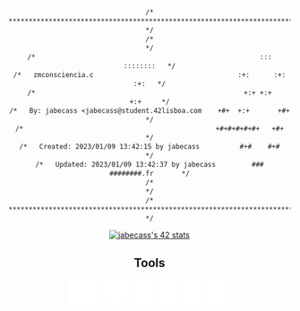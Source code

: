 <div align="center">

```
/* ************************************************************************** */
/*                                                                            */
/*                                                        :::      ::::::::   */
/*   zmconsciencia.c                                    :+:      :+:    :+:   */
/*                                                    +:+ +:+         +:+     */
/*   By: jabecass <jabecass@student.42lisboa.com    +#+  +:+       +#+        */
/*                                                +#+#+#+#+#+   +#+           */
/*   Created: 2023/01/09 13:42:15 by jabecass          #+#    #+#             */
/*   Updated: 2023/01/09 13:42:37 by jabecass         ###   ########.fr       */
/*                                                                            */
/* ************************************************************************** */

``` 
 
<a href="https://github.com/oakoudad/badge42"><img src="https://badge.mediaplus.ma/kettlebells/jabecass?1337Badge=off&UM6P=off" alt="jabecass's 42 stats" /></a>

## Tools
<div align="center">
<picture>
<source media="(prefers-color-scheme: dark)" srcset=".github\dark\42-light.svg" height="32px">
<source media="(prefers-color-scheme: light)" srcset=".github\light\42-svgrepo-com.svg">
<a href="https://profile.intra.42.fr/users/jabecass" target="_blank"><img alt="INTRA" src=".github\dark\42-light.svg" height="42px"></a>
</picture>
<picture>
<source media="(prefers-color-scheme: dark)" srcset=".github\dark\icons8-github-60.svg">
<source media="(prefers-color-scheme: light)" srcset=".github\light\github.svg">
<a href="https://github.com/zmconsciencia" target="_blank"><img alt="GITHUB" src=".github\dark\icons8-github-60.svg" height="42px"></a>
</picture>
<picture>
<source media="(prefers-color-scheme: dark)" srcset=".github\dark\icons8-git.svg">
<source media="(prefers-color-scheme: light)" srcset=".github\light\git.svg">
<a href="https://git-scm.com/" target="_blank"><img alt="GIT" src=".github\dark\icons8-git.svg" height="42px"></a>
</picture>
<picture>
<source media="(prefers-color-scheme: dark)" srcset=".github\dark\icons8-slack-new.svg">
<source media="(prefers-color-scheme: light)" srcset=".github\light\slack.svg">
<a href="https://slack.com/" target="_blank"><img alt="SLACK" src=".github\dark\icons8-slack-new.svg" height="42px"></a>
</picture>
<picture>
<source media="(prefers-color-scheme: dark)" srcset=".github\dark\icons8-visual-studio.svg">
<source media="(prefers-color-scheme: light)" srcset=".github\light\vscode.svg">
<a href="https://code.visualstudio.com/" target="_blank"><img alt="VSCODE" src=".github\dark\icons8-visual-studio.svg" height="42px"></a>
</picture>
<picture>
<source media="(prefers-color-scheme: dark)" srcset=".github\dark\terminal-filld.svg">
<source media="(prefers-color-scheme: light)" srcset=".github\light\terminal-fill.svg">
<a href="https://www.zsh.org/" target="_blank"><img alt="SHELL" src=".github\dark\terminal-filld.svg" height="42px"></a>
</picture>
</div>
